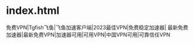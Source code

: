 # index.html
免费VPN|Tgfish飞鱼|飞鱼加速客户端|2023最佳VPN|免费稳定加速器|  最新免费加速器|最新免费VPN|加速器可用|可用VPN|中国VPN可用|可靠信任VPN
